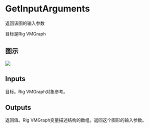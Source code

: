 # GetInputArguments

返回该图的输入参数

目标是Rig VMGraph

## 图示

![]($-20221218-20442145.png)

## Inputs

目标。Rig VMGraph对象参考。  

## Outputs

返回值。Rig VMGraph变量描述结构的数组。返回这个图形的输入参数。
